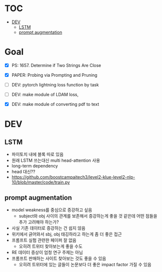 # TOC
- [DEV](#dev)
  * [LSTM](#lstm)
  * [prompt augmentation](#prompt-augmentation)


# Goal

- [x] PS: 1657. Determine if Two Strings Are Close
- [x] PAPER: Probing via Prompting and Pruning	
- [ ] DEV: pytorch lightning loss function by task
- [ ] DEV: make module of LDAM loss, 
- [x] DEV: make module of converting pdf to text


# DEV

## LSTM
- 파이토치 내에 블록 따로 있음
- 원래 LSTM 쓰는대신 multi head-attention 사용
- long-term dependency
- head 대신??
- https://github.com/boostcampaitech3/level2-klue-level2-nlp-10/blob/master/code/train.py


## prompt augmentation
- model weakness를 중심으로 증강하고 싶음
    - subject와 obj 사이의 관계를 보존해서 증강하는게 좋을 것 같은데 어떤 점들을 추가 고려해야 하는가?
- 사실 기존 데이터로 증강하는 건 쉽지 않음
- 위키에서 긁어와서 sbj, obj 태깅하라고 하는게 좀 더 좋은 접근
- 프롬프트 실험 관련한 페이퍼 잘 없음
  - 오히려 트위터 찾아보는게 좋을 수도
- RE 데이터 증상이 엄청 연구 주제는 아님
- 프롬프트 판매하는 사이트 찾아보는 것도 좋을 수 있음
  - 오히려 트위터에 있는 글들이 논문보다 더 좋은 impact factor 가질 수 있음
